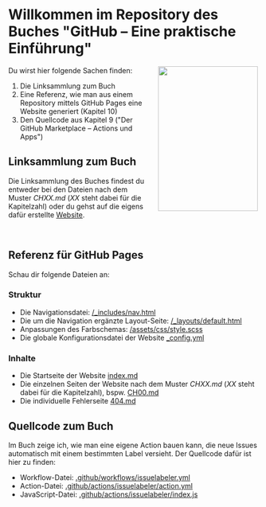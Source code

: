 # Willkommen im Repository des Buches "GitHub – Eine praktische Einführung"

<a href="https://oreilly.de/produkt/github-eine-praktische-einfuehrung/"><img align="left" width="200" height="291" src="https://githubbuch.github.io/assets/images/Buchcover_200.jpg" style="float: right; margin-left: 25px; margin-bottom: 15px;"></a>

Du wirst hier folgende Sachen finden:

1. Die Linksammlung zum Buch
2. Eine Referenz, wie man aus einem Repository mittels GitHub Pages eine Website generiert (Kapitel 10)
3. Den Quellcode aus Kapitel 9 ("Der GitHub Marketplace – Actions und Apps")

## Linksammlung zum Buch

Die Linksammlung des Buches findest du entweder bei den Dateien nach dem Muster *CHXX.md* (*XX* steht dabei für die Kapitelzahl) oder du gehst auf die eigens dafür erstellte [Website](https://githubbuch.github.io).

<br>

## Referenz für GitHub Pages

Schau dir folgende Dateien an:

### Struktur
* Die Navigationsdatei: [/_includes/nav.html](/_includes/nav.html)
* Die um die Navigation ergänzte Layout-Seite: [/_layouts/default.html](/_layouts/default.html)
* Anpassungen des Farbschemas: [/assets/css/style.scss](/assets/css/style.scss)
* Die globale Konfigurationsdatei der Website [_config.yml](_config.yml)

### Inhalte
* Die Startseite der Website [index.md](index.md)
* Die einzelnen Seiten der Website nach dem Muster *CHXX.md* (*XX* steht dabei für die Kapitelzahl), bspw. [CH00.md](CH00.md)
* Die individuelle Fehlerseite [404.md](404.md)

## Quellcode zum Buch

Im Buch zeige ich, wie man eine eigene Action bauen kann, die neue Issues automatisch mit einem bestimmten Label versieht. Der Quellcode dafür ist hier zu finden:

* Workflow-Datei: [.github/workflows/issuelabeler.yml](.github/workflows/issuelabeler.yml)
* Action-Datei: [.github/actions/issuelabeler/action.yml](.github/actions/issuelabeler/action.yml)
* JavaScript-Datei: [.github/actions/issuelabeler/index.js](.github/actions/issuelabeler/index.js)
